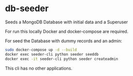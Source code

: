 # db-seeder
Seeds a MongoDB Database with initial data and a Superuser

For run this locally Docker and docker-compose are required.

For seed the Database with dummy records and an admin:
```bash
sudo docker-compose up -d --build
docker exec seeder-cli python seeder seeddb
docker exec -it seeder-cli python seeder createadmin
```

This cli has no other applications.